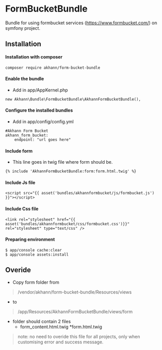 # FormBucketBundle
Bundle for using formbucket services (https://www.formbucket.com/) on symfony project.

## Installation

#### Installation with composer
```
composer require akhann/form-bucket-bundle
```

#### Enable the bundle
* Add in app/AppKernel.php
```
new Akhann\Bundle\FormBucketBundle\AkhannFormBucketBundle(),
```

#### Configure the installed bundles
* Add in app/config/config.yml
```
#Akhann Form Bucket
akhann_form_bucket:
    endpoint: "url goes here"
```

#### Include form
* This line goes in twig file where form should be.
```
{% include 'AkhannFormBucketBundle:form:form.html.twig' %}
```
#### Include Js file
```
<script src="{{ asset('bundles/akhannformbucket/js/formbucket.js') }}"></script>
```

#### Include Css file
```
<link rel="stylesheet" href="{{ asset('bundles/akhannformbucket/css/formbucket.css')}}" rel="stylesheet" type="text/css" />
```

#### Preparing environment
```
$ app/console cache:clear
$ app/console assets:install
```

## Overide
* Copy form folder from 
> /vendor/akhann/form-bucket-bundle/Resources/views 
* to 
> /app/Resources/AkhannFormBucketBundle/views/form
>
* folder should contain 2 files 
    * form_content.html.twig
    *form.html.twig
    
> note: no need to overide this file for all projects, only when customising error and success message. 


